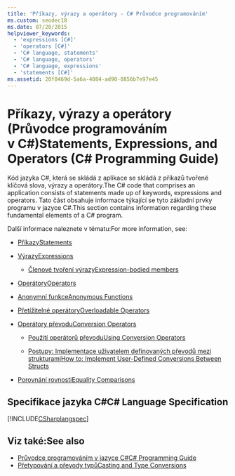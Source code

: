 ```yaml
---
title: 'Příkazy, výrazy a operátory - C# Průvodce programováním'
ms.custom: seodec18
ms.date: 07/20/2015
helpviewer_keywords:
  - 'expressions [C#]'
  - 'operators [C#]'
  - 'C# language, statements'
  - 'C# language, operators'
  - 'C# language, expressions'
  - 'statements [C#]'
ms.assetid: 20f8469d-5a6a-4084-ad90-0856b7e97e45
---
```

# <a name="statements-expressions-and-operators-c-programming-guide"></a><span data-ttu-id="2d285-102">Příkazy, výrazy a operátory (Průvodce programováním v C#)</span><span class="sxs-lookup"><span data-stu-id="2d285-102">Statements, Expressions, and Operators (C# Programming Guide)</span></span>
<span data-ttu-id="2d285-103">Kód jazyka C#, která se skládá z aplikace se skládá z příkazů tvořené klíčová slova, výrazy a operátory.</span><span class="sxs-lookup"><span data-stu-id="2d285-103">The C# code that comprises an application consists of statements made up of keywords, expressions and operators.</span></span> <span data-ttu-id="2d285-104">Tato část obsahuje informace týkající se tyto základní prvky programu v jazyce C#.</span><span class="sxs-lookup"><span data-stu-id="2d285-104">This section contains information regarding these fundamental elements of a C# program.</span></span>  
  
 <span data-ttu-id="2d285-105">Další informace naleznete v tématu:</span><span class="sxs-lookup"><span data-stu-id="2d285-105">For more information, see:</span></span>  
  
-   [<span data-ttu-id="2d285-106">Příkazy</span><span class="sxs-lookup"><span data-stu-id="2d285-106">Statements</span></span>](statements.md)  
  
-   [<span data-ttu-id="2d285-107">Výrazy</span><span class="sxs-lookup"><span data-stu-id="2d285-107">Expressions</span></span>](expressions.md)  
  
    -   [<span data-ttu-id="2d285-108">Členové tvoření výrazy</span><span class="sxs-lookup"><span data-stu-id="2d285-108">Expression-bodied members</span></span>](expression-bodied-members.md)
 
-   [<span data-ttu-id="2d285-109">Operátory</span><span class="sxs-lookup"><span data-stu-id="2d285-109">Operators</span></span>](operators.md)  
  
-   [<span data-ttu-id="2d285-110">Anonymní funkce</span><span class="sxs-lookup"><span data-stu-id="2d285-110">Anonymous Functions</span></span>](anonymous-functions.md)  
  
-   [<span data-ttu-id="2d285-111">Přetížitelné operátory</span><span class="sxs-lookup"><span data-stu-id="2d285-111">Overloadable Operators</span></span>](overloadable-operators.md)  
  
-   [<span data-ttu-id="2d285-112">Operátory převodu</span><span class="sxs-lookup"><span data-stu-id="2d285-112">Conversion Operators</span></span>](conversion-operators.md)  
  
    -   [<span data-ttu-id="2d285-113">Použití operátorů převodu</span><span class="sxs-lookup"><span data-stu-id="2d285-113">Using Conversion Operators</span></span>](using-conversion-operators.md)  
  
    -   [<span data-ttu-id="2d285-114">Postupy: Implementace uživatelem definovaných převodů mezi strukturami</span><span class="sxs-lookup"><span data-stu-id="2d285-114">How to: Implement User-Defined Conversions Between Structs</span></span>](how-to-implement-user-defined-conversions-between-structs.md)  
  
-   [<span data-ttu-id="2d285-115">Porovnání rovnosti</span><span class="sxs-lookup"><span data-stu-id="2d285-115">Equality Comparisons</span></span>](equality-comparisons.md)  
  
## <a name="c-language-specification"></a><span data-ttu-id="2d285-116">Specifikace jazyka C#</span><span class="sxs-lookup"><span data-stu-id="2d285-116">C# Language Specification</span></span>  
 [!INCLUDE[CSharplangspec](~/includes/csharplangspec-md.md)]  
  
## <a name="see-also"></a><span data-ttu-id="2d285-117">Viz také:</span><span class="sxs-lookup"><span data-stu-id="2d285-117">See also</span></span>

- [<span data-ttu-id="2d285-118">Průvodce programováním v jazyce C#</span><span class="sxs-lookup"><span data-stu-id="2d285-118">C# Programming Guide</span></span>](../../../csharp/programming-guide/index.md)
- [<span data-ttu-id="2d285-119">Přetypování a převody typů</span><span class="sxs-lookup"><span data-stu-id="2d285-119">Casting and Type Conversions</span></span>](../../../csharp/programming-guide/types/casting-and-type-conversions.md)
